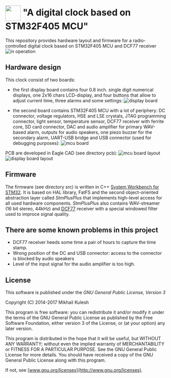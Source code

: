 # <img src="https://github.com/mkulesh/stm32DigitalClock/blob/master/images/stm32_image.png" align="center" height="48" width="48"> "A digital clock based on STM32F405 MCU"

This repository provides hardware layout and firmware for a radio-controlled digital clock based on STM32F405 MCU and DCF77 receiver ![in operation](https://github.com/mkulesh/stm32DigitalClock/blob/master/images/in_operation.jpg)

## Hardware design
This clock consist of two boards:
- the first display board contains four 0.8 inch. single digit numerical displays, one 2x16 chars LCD-display, and four buttons that allow to adjust current time, three alarms and some settings:
![display board](https://github.com/mkulesh/stm32DigitalClock/blob/master/images/display_board1.jpg)

- the second board contains STM32F405 MCU with a lot of periphery: DC connector, voltage regulators, HSE and LSE crystals, JTAG programming connector, light sensor, temperature sensor, DCF77 receiver with ferrite core, SD card connector, DAC and audio amplifier for primary WAV-based alarm, outputs for audio speakers, one piezo buzzer for the secondary alarm, UART-USB bridge and USB connector (used for debugging purposes):
![mcu board](https://github.com/mkulesh/stm32DigitalClock/blob/master/images/mcu_board2.jpg)

PCB are developed in Eagle CAD (see directory pcb):
![mcu board layout](https://github.com/mkulesh/stm32DigitalClock/blob/master/images/mcu_board0.png)
![display board layout](https://github.com/mkulesh/stm32DigitalClock/blob/master/images/display_board0.png)

## Firmware
The firmware (see directory src) is written in C++ [System Workbench for STM32](http://www.st.com/en/development-tools/sw4stm32.html). It is based on HAL library, FatFS and the second object-oriented abstraction layer called *StmPlusPlus* that implements high-level access for all used hardware components. *StmPlusPlus* also contains WAV-streamer (16 bit stereo, 44kHz) and [DCF77](https://de.wikipedia.org/wiki/DCF77) receiver with a special windowed filter used to improce signal quality.

## There are some known problems in this project
- DCF77 receiver heeds some time a pair of hours to capture the time stamp. 
- Wrong position of the DC and USB connector: access to the connector is blocked by audio speakers
- Level of the input signal for the audio amplifier is too high. 

## License

This software is published under the *GNU General Public License, Version 3*

Copyright (C) 2014-2017 Mikhail Kulesh

This program is free software: you can redistribute it and/or modify it under the terms of the GNU General Public License as published by the Free Software Foundation, either version 3 of the License, or (at your option) any later version.

This program is distributed in the hope that it will be useful, but WITHOUT ANY WARRANTY; without even the implied warranty of MERCHANTABILITY or FITNESS FOR A PARTICULAR PURPOSE.  See the GNU General Public License for more details. You should have received a copy of the GNU General Public License along with this program.

If not, see [www.gnu.org/licenses](http://www.gnu.org/licenses).

